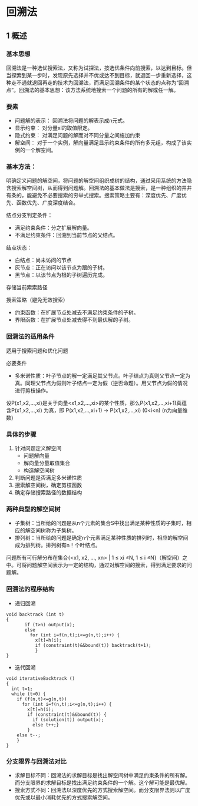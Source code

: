 # 回溯法

## 1 概述

### 基本思想
回溯法是一种选优搜索法，又称为试探法，按选优条件向前搜索，以达到目标。但当探索到某一步时，发现原先选择并不优或达不到目标，就退回一步重新选择，这种走不通就退回再走的技术为回溯法，而满足回溯条件的某个状态的点称为“回溯点”。回溯法的基本思想：该方法系统地搜索一个问题的所有的解或任一解。

### 要素
* 问题解的表示：
回溯法将问题的解表示成n元式。
* 显示约束：
对分量xi的取值限定。
* 隐式约束：
对满足问题的解而对不同分量之间施加约束
* 解空间：
对于一个实例，解向量满足显示约束条件的所有多元组，构成了该实例的一个解空间。

### 基本方法：
明确定义问题的解空间，将问题的解空间组织成树的结构，通过采用系统的方法隐含搜索解空间树，从而得到问题解。回溯法的基本做法是搜索，是一种组织的井井有条的，能避免不必要搜索的穷举式搜索。搜索策略主要有：深度优先、广度优先、函数优先、广度深度结合。

结点分支判定条件：
* 满足约束条件：分之扩展解向量。
* 不满足约束条件：回溯到当前节点的父结点。


结点状态：
* 白结点：尚未访问的节点
* 灰节点：正在访问以该节点为跟的子树。
* 黑节点：以该节点为根的子树遍历完成。

存储当前索索路径

搜索策略（避免无效搜索）
* 约束函数：在扩展节点处减去不满足约束条件的子树。
* 界限函数：在扩展节点处减去得不到最优解的子树。

### 回溯法的适用条件
适用于搜索问题和优化问题

必要条件
* 多米诺性质：叶子节点的解一定满足其父节点。叶子结点为真则父节点一定为真。同理父节点为假则叶子结点一定为假（逆否命题）。用父节点为假的情况进行剪枝操作。

设P(x1,x2,…,xi)是关于向量<x1,x2,…,xi>的某个性质，那么P(x1,x2,…,xi+1)真蕴含P(x1,x2,…,xi) 为真，即
P(x1,x2,…,xi+1) → P(x1,x2,…,xi)  (0<i<n)  (n为向量维数)


### 具体的步骤
1. 针对问题定义解空间
     * 问题解向量
     * 解向量分量取值集合
     * 构造解空间树
2.	判断问题是否满足多米诺性质
3.	搜索解空间树，确定剪枝函数
4.	确定存储搜索路径的数据结构

### 两种典型的解空间树
* 子集树：当所给的问题是从n个元素的集合S中找出满足某种性质的子集时，相应的解空间树称为子集树。
* 排列树：当所给的问题是确定n个元素满足某种性质的排列时，相应的解空间成为排列树。排列树有n！个叶结点。

问题所有可行解分布在集合{<x1, x2, …, xn> | 1 ≤ xi ≤N, 1 ≤ i ≤N}（解空间）之中。可将问题解空间表示为一定的结构，通过对解空间的搜索，得到满足要求的问题解。

### 回溯法的程序结构

* 递归回溯
```
void backtrack (int t)
{
       if (t>n) output(x);
       else
         for (int i=f(n,t);i<=g(n,t);i++) {
           x[t]=h(i);
           if (constraint(t)&&bound(t)) backtrack(t+1);
           }
}
```
* 迭代回溯
```
void iterativeBacktrack ()
{
  int t=1;
  while (t>0) {
    if (f(n,t)<=g(n,t))
      for (int i=f(n,t);i<=g(n,t);i++) {
        x[t]=h(i);
        if (constraint(t)&&bound(t)) {
          if (solution(t)) output(x);
          else t++;}
        }
    else t--;
    }
}
```

### 分支限界与回溯法对比
* 求解目标不同：回溯法的求解目标是找出解空间树中满足约束条件的所有解。而分支限界的求解目标是找出满足约束条件的一个解。这个解可能是最优解。
* 搜索方式不同：回溯法以深度优先的方式搜索解空间。而分支限界法则以广度优先或以最小消耗优先的方式搜索解空间。
